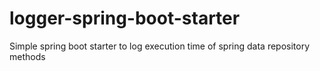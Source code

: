 # logger-spring-boot-starter
Simple spring boot starter to log execution time of spring data repository methods
